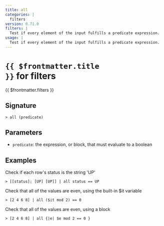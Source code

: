 ```yaml
---
title: all
categories: |
  filters
version: 0.71.0
filters: |
  Test if every element of the input fulfills a predicate expression.
usage: |
  Test if every element of the input fulfills a predicate expression.
---
```


# <code>{{ $frontmatter.title }}</code> for filters

<div class='command-title'>{{ $frontmatter.filters }}</div>

## Signature

```> all (predicate)```

## Parameters

 -  `predicate`: the expression, or block, that must evaluate to a boolean

## Examples

Check if each row's status is the string 'UP'
```shell
> [[status]; [UP] [UP]] | all status == UP
```

Check that all of the values are even, using the built-in $it variable
```shell
> [2 4 6 8] | all ($it mod 2) == 0
```

Check that all of the values are even, using a block
```shell
> [2 4 6 8] | all {|e| $e mod 2 == 0 }
```
